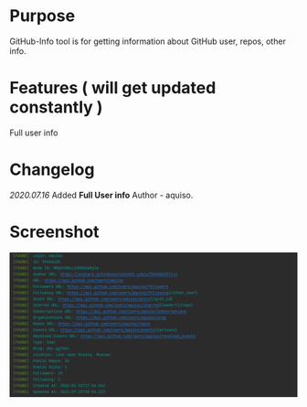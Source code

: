 # Purpose

GitHub-Info tool is for getting information about GitHub user, repos, other info.

# Features ( will get updated constantly )
Full user info 
# Changelog
_2020.07.16_ Added **Full User info** Author - aquiso.
# Screenshot
![Image 1](Screenshot1.png)
